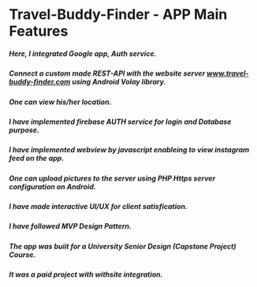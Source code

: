# Travel-Buddy-Finder - APP Main Features
##### Here, I integrated Google app, Auth service.
##### Connect a custom made REST-API with the website server www.travel-buddy-finder.com using Android Volay library.
##### One can view his/her location.
##### I have implemented firebase AUTH service for login and Database purpose.
##### I have implemented webview by javascript enableing to view instagram feed on the app.
##### One can upload pictures to the server using PHP Https server configuration on Android.
##### I have made interactive UI/UX for client satisfication.
##### I have followed MVP Design Pattern. 
##### The app was buiit for a University Senior Design (Capstone Project) Course.
##### It was a paid project with withsite integration.



